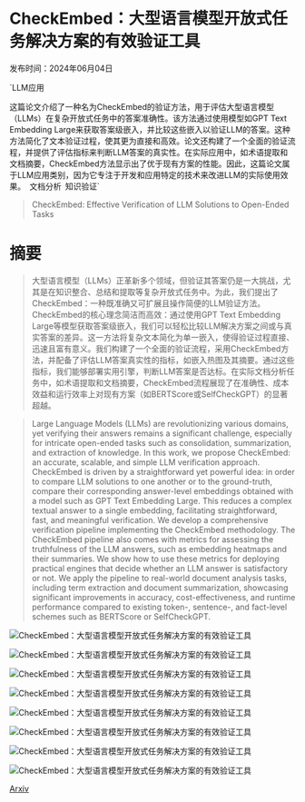 # CheckEmbed：大型语言模型开放式任务解决方案的有效验证工具

发布时间：2024年06月04日

`LLM应用

这篇论文介绍了一种名为CheckEmbed的验证方法，用于评估大型语言模型（LLMs）在复杂开放式任务中的答案准确性。该方法通过使用模型如GPT Text Embedding Large来获取答案级嵌入，并比较这些嵌入以验证LLM的答案。这种方法简化了文本验证过程，使其更为直接和高效。论文还构建了一个全面的验证流程，并提供了评估指标来判断LLM答案的真实性。在实际应用中，如术语提取和文档摘要，CheckEmbed方法显示出了优于现有方案的性能。因此，这篇论文属于LLM应用类别，因为它专注于开发和应用特定的技术来改进LLM的实际使用效果。` `文档分析` `知识验证`

> CheckEmbed: Effective Verification of LLM Solutions to Open-Ended Tasks

# 摘要

> 大型语言模型（LLMs）正革新多个领域，但验证其答案仍是一大挑战，尤其是在知识整合、总结和提取等复杂开放式任务中。为此，我们提出了CheckEmbed：一种既准确又可扩展且操作简便的LLM验证方法。CheckEmbed的核心理念简洁而高效：通过使用GPT Text Embedding Large等模型获取答案级嵌入，我们可以轻松比较LLM解决方案之间或与真实答案的差异。这一方法将复杂文本简化为单一嵌入，使得验证过程直接、迅速且富有意义。我们构建了一个全面的验证流程，采用CheckEmbed方法，并配备了评估LLM答案真实性的指标，如嵌入热图及其摘要。通过这些指标，我们能够部署实用引擎，判断LLM答案是否达标。在实际文档分析任务中，如术语提取和文档摘要，CheckEmbed流程展现了在准确性、成本效益和运行效率上对现有方案（如BERTScore或SelfCheckGPT）的显著超越。

> Large Language Models (LLMs) are revolutionizing various domains, yet verifying their answers remains a significant challenge, especially for intricate open-ended tasks such as consolidation, summarization, and extraction of knowledge. In this work, we propose CheckEmbed: an accurate, scalable, and simple LLM verification approach. CheckEmbed is driven by a straightforward yet powerful idea: in order to compare LLM solutions to one another or to the ground-truth, compare their corresponding answer-level embeddings obtained with a model such as GPT Text Embedding Large. This reduces a complex textual answer to a single embedding, facilitating straightforward, fast, and meaningful verification. We develop a comprehensive verification pipeline implementing the CheckEmbed methodology. The CheckEmbed pipeline also comes with metrics for assessing the truthfulness of the LLM answers, such as embedding heatmaps and their summaries. We show how to use these metrics for deploying practical engines that decide whether an LLM answer is satisfactory or not. We apply the pipeline to real-world document analysis tasks, including term extraction and document summarization, showcasing significant improvements in accuracy, cost-effectiveness, and runtime performance compared to existing token-, sentence-, and fact-level schemes such as BERTScore or SelfCheckGPT.

![CheckEmbed：大型语言模型开放式任务解决方案的有效验证工具](../../../paper_images/2406.02524/x1.png)

![CheckEmbed：大型语言模型开放式任务解决方案的有效验证工具](../../../paper_images/2406.02524/x2.png)

![CheckEmbed：大型语言模型开放式任务解决方案的有效验证工具](../../../paper_images/2406.02524/x11.png)

![CheckEmbed：大型语言模型开放式任务解决方案的有效验证工具](../../../paper_images/2406.02524/x12.png)

![CheckEmbed：大型语言模型开放式任务解决方案的有效验证工具](../../../paper_images/2406.02524/x13.png)

![CheckEmbed：大型语言模型开放式任务解决方案的有效验证工具](../../../paper_images/2406.02524/x14.png)

![CheckEmbed：大型语言模型开放式任务解决方案的有效验证工具](../../../paper_images/2406.02524/x15.png)

![CheckEmbed：大型语言模型开放式任务解决方案的有效验证工具](../../../paper_images/2406.02524/x16.png)

[Arxiv](https://arxiv.org/abs/2406.02524)